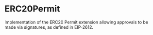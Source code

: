 # ERC20Permit
Implementation of the ERC20 Permit extension allowing approvals to be made via signatures, as defined in EIP-2612.
